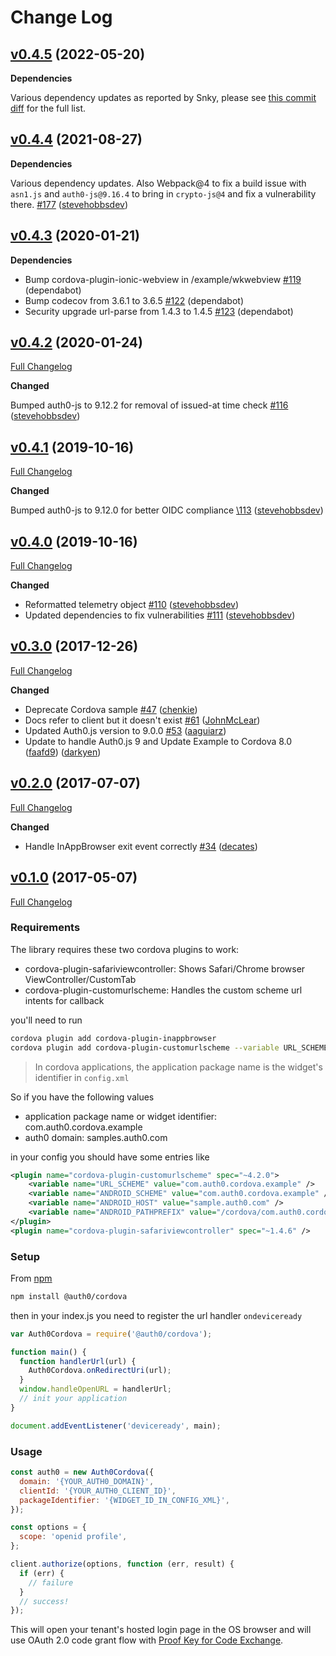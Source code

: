 # Change Log

## [v0.4.5](https://github.com/auth0/auth0-cordova/tree/v0.4.5) (2022-05-20)

**Dependencies**

Various dependency updates as reported by Snky, please see [this commit diff](https://github.com/auth0/auth0-cordova/compare/v0.4.4...master) for the full list.

## [v0.4.4](https://github.com/auth0/auth0-cordova/tree/v0.4.4) (2021-08-27)

**Dependencies**

Various dependency updates. Also Webpack@4 to fix a build issue with `asn1.js` and `auth0-js@9.16.4` to bring in `crypto-js@4` and fix a vulnerability there. [\#177](https://github.com/auth0/auth0-cordova/pull/177) ([stevehobbsdev](https://github.com/stevehobbsdev))

## [v0.4.3](https://github.com/auth0/auth0-cordova/tree/v0.4.3) (2020-01-21)

**Dependencies**

- Bump cordova-plugin-ionic-webview in /example/wkwebview [\#119](https://github.com/auth0/auth0-cordova/pull/119) (dependabot)
- Bump codecov from 3.6.1 to 3.6.5 [\#122](https://github.com/auth0/auth0-cordova/pull/122) (dependabot)
- Security upgrade url-parse from 1.4.3 to 1.4.5 [\#123](https://github.com/auth0/auth0-cordova/pull/123) (dependabot)

## [v0.4.2](https://github.com/auth0/auth0-cordova/tree/v0.4.2) (2020-01-24)

[Full Changelog](https://github.com/auth0/auth0-cordova/compare/v0.4.1...v0.4.2)

**Changed**

Bumped auth0-js to 9.12.2 for removal of issued-at time check [\#116](https://github.com/auth0/auth0-cordova/pull/116) ([stevehobbsdev](https://github.com/stevehobbsdev))

## [v0.4.1](https://github.com/auth0/auth0-cordova/tree/v0.4.1) (2019-10-16)

[Full Changelog](https://github.com/auth0/auth0-cordova/compare/v0.4.0...v0.4.1)

**Changed**

Bumped auth0-js to 9.12.0 for better OIDC compliance [\113](https://github.com/auth0/auth0-cordova/pull/113) ([stevehobbsdev](https://github.com/stevehobbsdev))

## [v0.4.0](https://github.com/auth0/auth0-cordova/tree/v0.4.0) (2019-10-16)

[Full Changelog](https://github.com/auth0/auth0-cordova/compare/v0.3.0...v0.4.0)

**Changed**

- Reformatted telemetry object [\#110](https://github.com/auth0/auth0-cordova/pull/110) ([stevehobbsdev](https://github.com/stevehobbsdev))
- Updated dependencies to fix vulnerabilities [\#111](https://github.com/auth0/auth0-cordova/pull/111) ([stevehobbsdev](https://github.com/stevehobbsdev))

## [v0.3.0](https://github.com/auth0/auth0-cordova/tree/v0.4.0) (2017-12-26)

[Full Changelog](https://github.com/auth0/auth0-cordova/compare/v0.2.0...v0.3.0)

**Changed**

- Deprecate Cordova sample [\#47](https://github.com/auth0/auth0-cordova/pull/47) ([chenkie](https://github.com/chenkie))
- Docs refer to client but it doesn't exist [\#61](https://github.com/auth0/auth0-cordova/pull/47) ([JohnMcLear](https://github.com/JohnMcLear))
- Updated Auth0.js version to 9.0.0 [\#53](https://github.com/auth0/auth0-cordova/pull/53) ([aaguiarz](https://github.com/aaguiarz))
- Update to handle Auth0.js 9 and Update Example to Cordova 8.0 ([faafd9](https://github.com/auth0/auth0-cordova/commit/faafd9644f06853b55df516cbd2915b1a1eeead5)) ([darkyen](https://github.com/darkyen))

## [v0.2.0](https://github.com/auth0/auth0-cordova/tree/v0.2.0) (2017-07-07)

[Full Changelog](https://github.com/auth0/auth0-cordova/compare/v0.1.0...v0.2.0)

**Changed**

- Handle InAppBrowser exit event correctly [\#34](https://github.com/auth0/auth0-cordova/pull/34) ([decates](https://github.com/decates))

## [v0.1.0](https://github.com/auth0/auth0-cordova/tree/v0.1.0) (2017-05-07)

[Full Changelog](https://github.com/auth0/auth0-cordova/tree/v0.1.0)

### Requirements

The library requires these two cordova plugins to work:

- cordova-plugin-safariviewcontroller: Shows Safari/Chrome browser ViewController/CustomTab
- cordova-plugin-customurlscheme: Handles the custom scheme url intents for callback

you'll need to run

```bash
cordova plugin add cordova-plugin-inappbrowser
cordova plugin add cordova-plugin-customurlscheme --variable URL_SCHEME={application package name} --variable ANDROID_SCHEME={application package name} --variable ANDROID_HOST={auth0 domain} --variable ANDROID_PATHPREFIX=/cordova/{application package name}/callback
```

> In cordova applications, the application package name is the widget's identifier in `config.xml`

So if you have the following values

- application package name or widget identifier: com.auth0.cordova.example
- auth0 domain: samples.auth0.com

in your config you should have some entries like

```xml
<plugin name="cordova-plugin-customurlscheme" spec="~4.2.0">
    <variable name="URL_SCHEME" value="com.auth0.cordova.example" />
    <variable name="ANDROID_SCHEME" value="com.auth0.cordova.example" />
    <variable name="ANDROID_HOST" value="sample.auth0.com" />
    <variable name="ANDROID_PATHPREFIX" value="/cordova/com.auth0.cordova.example/callback" />
</plugin>
<plugin name="cordova-plugin-safariviewcontroller" spec="~1.4.6" />
```

### Setup

From [npm](https://npmjs.org)

```sh
npm install @auth0/cordova
```

then in your index.js you need to register the url handler `ondeviceready`

```js
var Auth0Cordova = require('@auth0/cordova');

function main() {
  function handlerUrl(url) {
    Auth0Cordova.onRedirectUri(url);
  }
  window.handleOpenURL = handlerUrl;
  // init your application
}

document.addEventListener('deviceready', main);
```

### Usage

```js
const auth0 = new Auth0Cordova({
  domain: '{YOUR_AUTH0_DOMAIN}',
  clientId: '{YOUR_AUTH0_CLIENT_ID}',
  packageIdentifier: '{WIDGET_ID_IN_CONFIG_XML}',
});

const options = {
  scope: 'openid profile',
};

client.authorize(options, function (err, result) {
  if (err) {
    // failure
  }
  // success!
});
```

This will open your tenant's hosted login page in the OS browser and will use OAuth 2.0 code grant flow with [Proof Key for Code Exchange](https://tools.ietf.org/html/rfc7636).
